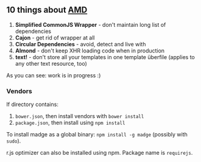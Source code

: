 ## 10 things about [AMD](http://requirejs.org/docs/whyamd.html)

1. __Simplified CommonJS Wrapper__ - don't maintain long list of dependencies
2. __Cajon__ - get rid of wrapper at all
3. __Circular Dependencies__ - avoid, detect and live with
4. __Almond__ - don't keep XHR loading code when in production
5. __text!__ - don't store all your templates in one template überfile (applies to any other text resource, too)

As you can see: work is in progress :)

### Vendors

If directory contains:

1. `bower.json`, then install vendors with `bower install`
2. `package.json`, then install using `npm install`

To install madge as a global binary: `npm install -g madge` (possibly with `sudo`).

r.js optimizer can also be installed using npm. Package name is `requirejs`.
